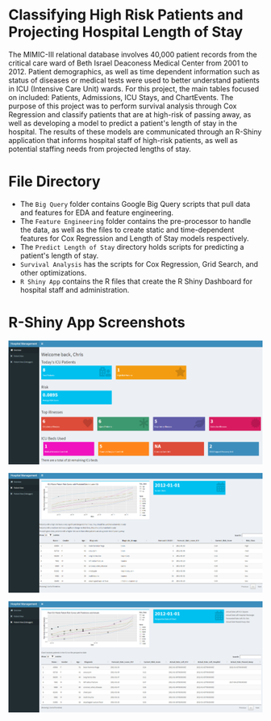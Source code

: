 # Classifying High Risk Patients and Projecting Hospital Length of Stay

The MIMIC-III relational database involves 40,000 patient records from the critical care ward of Beth Israel Deaconess Medical Center from 2001 to 2012. Patient demographics, as well as time dependent information such as status of diseases or medical tests were used to better understand patients in ICU (Intensive Care Unit) wards. For this project, the main tables focused on included: Patients, Admissions, ICU Stays, and ChartEvents. The purpose of this project was to perform survival analysis through Cox Regression and classify patients that are at high-risk of passing away, as well as developing a model to predict a patient's length of stay in the hospital.
The results of these models are communicated through an R-Shiny application that informs hospital staff of high-risk patients, as well as potential staffing needs from projected lengths of stay.

# File Directory

* The `Big Query` folder contains Google Big Query scripts that pull data and features for EDA and feature engineering.
* The `Feature Engineering` folder contains the pre-processor to handle the data, as well as the files to create static and time-dependent features for Cox Regression and Length of Stay models respectively.
* The `Predict Length of Stay` directory holds scripts for predicting a patient's length of stay.
* `Survival Analysis` has the scripts for Cox Regression, Grid Search, and other optimizations.
* `R Shiny App` contains the R files that create the R Shiny Dashboard for hospital staff and administration.

# R-Shiny App Screenshots

![Screenshot 1](https://github.com/CTso25/Cox-Survival-Anaylsis/blob/master/R%20Shiny%20App/Screenshots/Page%201.PNG?raw=true)

![Screenshot 2](https://github.com/CTso25/Cox-Survival-Anaylsis/blob/master/R%20Shiny%20App/Screenshots/Page%202.PNG?raw=true)

![Screenshot 3](https://github.com/CTso25/Cox-Survival-Anaylsis/blob/master/R%20Shiny%20App/Screenshots/Page%203.PNG?raw=true)
